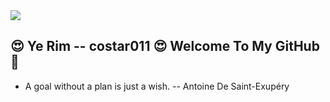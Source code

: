 <img src="https://capsule-render.vercel.app/api?type=slice&color=random&height=300&section=header&text=YR's_GitHub&fontSize=90&fontColor=ffffff" />

## 😍 Ye Rim -- costar011 😍 Welcome To My GitHub 🌟
- A goal without a plan is just a wish. -- Antoine De Saint-Exupéry

